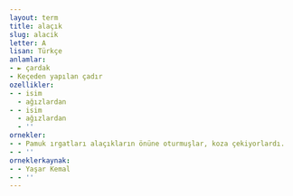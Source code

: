 ```yaml
---
layout: term
title: alaçık
slug: alacik
letter: A
lisan: Türkçe
anlamlar:
- ► çardak
- Keçeden yapılan çadır
ozellikler:
- - isim
  - ağızlardan
- - isim
  - ağızlardan
  - ''
ornekler:
- - Pamuk ırgatları alaçıkların önüne oturmuşlar, koza çekiyorlardı.
- - ''
orneklerkaynak:
- - Yaşar Kemal
- - ''
---
```

